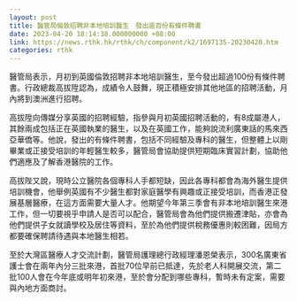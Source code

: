 ```yaml
---
layout: post
title: 醫管局倫敦招聘非本地培訓醫生　發出逾百份有條件聘書
date: 2023-04-20 18:14:38.000000000 +08:00
link: https://news.rthk.hk/rthk/ch/component/k2/1697135-20230420.htm
categories: rthk
---
```


醫管局表示，月初到英國倫敦招聘非本地培訓醫生，至今發出超過100份有條件聘書。行政總裁高拔陞認為，成績令人鼓舞，現正積極安排其他地區的招聘活動，月內將到澳洲進行招聘。

高拔陞向傳媒分享英國的招聘經驗，指參與月初英國招聘活動的，有8成屬港人，其餘兩成包括正在英國執業的醫生，以及在英國工作，能夠說流利廣東話的馬來西亞華僑等。他說，發出的有條件聘書，包括不同經驗及專科的醫生，但整體上以剛畢業或正接受培訓的年輕醫生較多，醫管局會協助提供短期臨床實習計劃，協助他們適應及了解香港醫院的工作。

高拔陛又說，現時公立醫院各個專科人手都短缺，因此各專科都會為海外醫生提供培訓機會，他舉例英國有不少醫生都對家庭醫學有興趣或正接受培訓，而香港正發展基層醫療，在這方面需要大量人才。他期望今年第三季會有非本地培訓醫生來港工作，但一切要視乎申請人是否可以配合，醫管局會為他們提供搬遷津貼，亦會為他們提供子女就讀學校及居住等資料，至於為他們提供稅務優惠則較困難，因局方都要確保聘請待遇與本地醫生相若。

至於大灣區醫療人才交流計劃，醫管局護理總行政經理潘恩榮表示，300名廣東省護士會在兩年內分三批來港，首批70位早前已抵達，先於老人科開展交流，第二批100人會在今年底或明年初來港，至於會分配到哪些專科，暫時未有定案，需要與內地方面商討。
